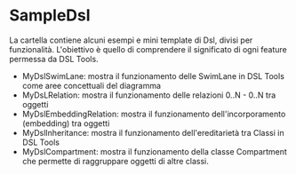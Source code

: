 # SampleDsl

La cartella contiene alcuni esempi e mini template di Dsl, divisi per funzionalità.
L'obiettivo è quello di comprendere il significato di ogni feature permessa da DSL Tools.

- MyDslSwimLane: mostra il funzionamento delle SwimLane in DSL Tools come aree concettuali del diagramma
- MyDsLRelation: mostra il funzionamento delle relazioni 0..N - 0..N tra oggetti
- MyDslEmbeddingRelation: mostra il funzionamento dell'incorporamento (embedding) tra oggetti
- MyDslInheritance: mostra il funzionamento dell'ereditarietà tra Classi in DSL Tools
- MyDslCompartment: mostra il funzionamento della classe Compartment che permette di raggruppare oggetti di altre classi.